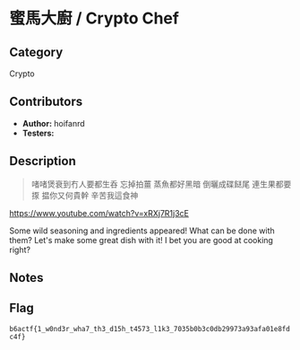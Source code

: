 # 蜜馬大廚 / Crypto Chef

## Category

Crypto

## Contributors

-   **Author:** hoifanrd
-   **Testers:** 

## Description

> 啫啫煲衰到冇人要都生呑
> 忘掉拍薑 蒸魚都好黑暗
> 倒曬成碟餸尾 連生果都要揼
> 揾你又何貴幹 辛苦我這食神

https://www.youtube.com/watch?v=xRXj7R1j3cE

Some wild seasoning and ingredients appeared! What can be done with them?
Let's make some great dish with it! I bet you are good at cooking right?

## Notes

## Flag

`b6actf{1_w0nd3r_wha7_th3_d15h_t4573_l1k3_7035b0b3c0db29973a93afa01e8fdc4f}`
